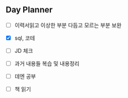 ## Day Planner
- [ ] 이력서읽고 이상한 부분 다듬고 모르는 부분 보완
- [x] sql, 코테
- [ ] JD 체크
- [ ] 과거 내용들 복습 및 내용정리
- [ ] 데엔 공부 
- [ ] 책 읽기

